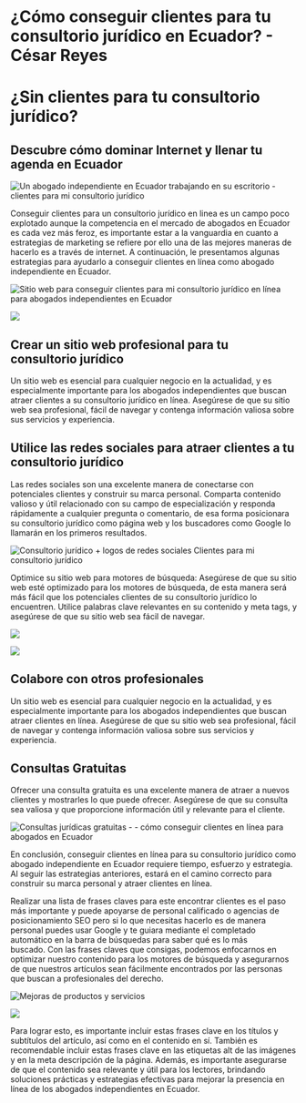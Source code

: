 # ¿Cómo conseguir clientes para tu consultorio jurídico en Ecuador? - César Reyes
# ¿Sin clientes para tu consultorio jurídico?
## Descubre cómo dominar Internet y llenar tu agenda en Ecuador
![Un abogado independiente en Ecuador trabajando en su escritorio - clientes para mi consultorio jurídico](https://cesarreyesjaramillo.com/wp-content/uploads/2023/01/1-2.jpg)
Conseguir clientes para un consultorio jurídico en linea es un campo poco explotado aunque la competencia en el mercado de abogados en Ecuador es cada vez más feroz, es importante estar a la vanguardia en cuanto a estrategias de marketing se refiere por ello una de las mejores maneras de hacerlo es a través de internet. A continuación, le presentamos algunas estrategias para ayudarlo a conseguir clientes en línea como abogado independiente en Ecuador.
![Sitio web para conseguir clientes para mi consultorio jurídico en línea para abogados independientes en Ecuador](https://cesarreyesjaramillo.com/wp-content/uploads/2023/01/3.jpg)
![](https://cesarreyesjaramillo.com/wp-content/uploads/2023/01/frame-about-nikicivi-3.png)
## Crear un sitio web profesional para tu consultorio jurídico
Un sitio web es esencial para cualquier negocio en la actualidad, y es especialmente importante para los abogados independientes que buscan atraer clientes a su consultorio jurídico en línea. Asegúrese de que su sitio web sea profesional, fácil de navegar y contenga información valiosa sobre sus servicios y experiencia.
## Utilice las redes sociales para atraer clientes a tu consultorio jurídico
Las redes sociales son una excelente manera de conectarse con potenciales clientes y construir su marca personal. Comparta contenido valioso y útil relacionado con su campo de especialización y responda rápidamente a cualquier pregunta o comentario, de esa forma posicionara su consultorio jurídico como página web y los buscadores como Google lo llamarán en los primeros resultados.
![Consultorio jurídico + logos de redes sociales Clientes para mi consultorio jurídico](https://cesarreyesjaramillo.com/wp-content/uploads/2023/01/REDES-SOCIALES.jpg)
Optimice su sitio web para motores de búsqueda: Asegúrese de que su sitio web esté optimizado para los motores de búsqueda, de esta manera será más fácil que los potenciales clientes de su consultorio jurídico lo encuentren. Utilice palabras clave relevantes en su contenido y meta tags, y asegúrese de que su sitio web sea fácil de navegar.
![](https://cesarreyesjaramillo.com/wp-content/uploads/2023/01/REDES-SOCIALES-1.jpg)
![](https://cesarreyesjaramillo.com/wp-content/uploads/2023/01/frame-about-nikicivi-3.png)
## Colabore con otros profesionales
Un sitio web es esencial para cualquier negocio en la actualidad, y es especialmente importante para los abogados independientes que buscan atraer clientes en línea. Asegúrese de que su sitio web sea profesional, fácil de navegar y contenga información valiosa sobre sus servicios y experiencia.
## Consultas Gratuitas
Ofrecer una consulta gratuita es una excelente manera de atraer a nuevos clientes y mostrarles lo que puede ofrecer. Asegúrese de que su consulta sea valiosa y que proporcione información útil y relevante para el cliente.
![Consultas jurídicas gratuitas - - cómo conseguir clientes en línea para abogados en Ecuador](https://cesarreyesjaramillo.com/wp-content/uploads/2023/01/4.jpg)
En conclusión, conseguir clientes en línea para su consultorio jurídico como abogado independiente en Ecuador requiere tiempo, esfuerzo y estrategia. Al seguir las estrategias anteriores, estará en el camino correcto para construir su marca personal y atraer clientes en línea.
Realizar una lista de frases claves para este encontrar clientes es el paso más importante y puede apoyarse de personal calificado o agencias de posicionamiento SEO pero si lo que necesitas hacerlo es de manera personal puedes usar Google y te guiara mediante el completado automático en la barra de búsquedas para saber qué es lo más buscado. Con las frases claves que consigas, podemos enfocarnos en optimizar nuestro contenido para los motores de búsqueda y asegurarnos de que nuestros artículos sean fácilmente encontrados por las personas que buscan a profesionales del derecho.
![Mejoras de productos y servicios](https://cesarreyesjaramillo.com/wp-content/uploads/2023/01/Mejora-de-productos-1024x1024.png)
![](https://cesarreyesjaramillo.com/wp-content/uploads/2023/01/REDES-SOCIALES.png)
Para lograr esto, es importante incluir estas frases clave en los títulos y subtítulos del artículo, así como en el contenido en sí. También es recomendable incluir estas frases clave en las etiquetas alt de las imágenes y en la meta descripción de la página. Además, es importante asegurarse de que el contenido sea relevante y útil para los lectores, brindando soluciones prácticas y estrategias efectivas para mejorar la presencia en línea de los abogados independientes en Ecuador.